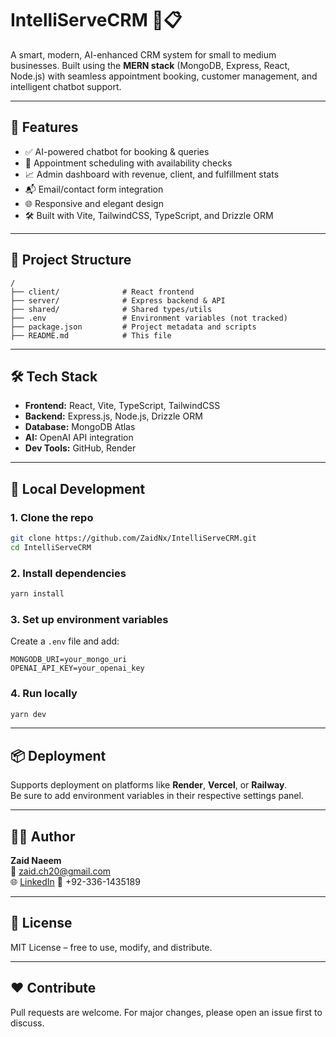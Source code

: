 # IntelliServeCRM 🧠📋

A smart, modern, AI-enhanced CRM system for small to medium businesses. Built using the **MERN stack** (MongoDB, Express, React, Node.js) with seamless appointment booking, customer management, and intelligent chatbot support.

---

## 🚀 Features

- ✅ AI-powered chatbot for booking & queries  
- 📅 Appointment scheduling with availability checks  
- 📈 Admin dashboard with revenue, client, and fulfillment stats  
- 📬 Email/contact form integration  
- 🌐 Responsive and elegant design  
- 🛠 Built with Vite, TailwindCSS, TypeScript, and Drizzle ORM  

---

## 📁 Project Structure

```
/
├── client/              # React frontend
├── server/              # Express backend & API
├── shared/              # Shared types/utils
├── .env                 # Environment variables (not tracked)
├── package.json         # Project metadata and scripts
├── README.md            # This file
```

---

## 🛠 Tech Stack

- **Frontend:** React, Vite, TypeScript, TailwindCSS  
- **Backend:** Express.js, Node.js, Drizzle ORM  
- **Database:** MongoDB Atlas  
- **AI:** OpenAI API integration  
- **Dev Tools:** GitHub, Render  

---

## 🧪 Local Development

### 1. Clone the repo

```bash
git clone https://github.com/ZaidNx/IntelliServeCRM.git
cd IntelliServeCRM
```

### 2. Install dependencies

```bash
yarn install
```

### 3. Set up environment variables

Create a `.env` file and add:

```env
MONGODB_URI=your_mongo_uri
OPENAI_API_KEY=your_openai_key
```

### 4. Run locally

```bash
yarn dev
```

---

## 📦 Deployment

Supports deployment on platforms like **Render**, **Vercel**, or **Railway**.  
Be sure to add environment variables in their respective settings panel.

---

## 👨‍💻 Author

**Zaid Naeem**  
📧 zaid.ch20@gmail.com  
🌐 [LinkedIn]([https://linkedin.com/in/your-profile](https://www.linkedin.com/in/zaid-naeem-1b24611a8/))  
📱 +92-336-1435189  

---

## 📄 License

MIT License – free to use, modify, and distribute.

---

## ❤️ Contribute

Pull requests are welcome. For major changes, please open an issue first to discuss.
